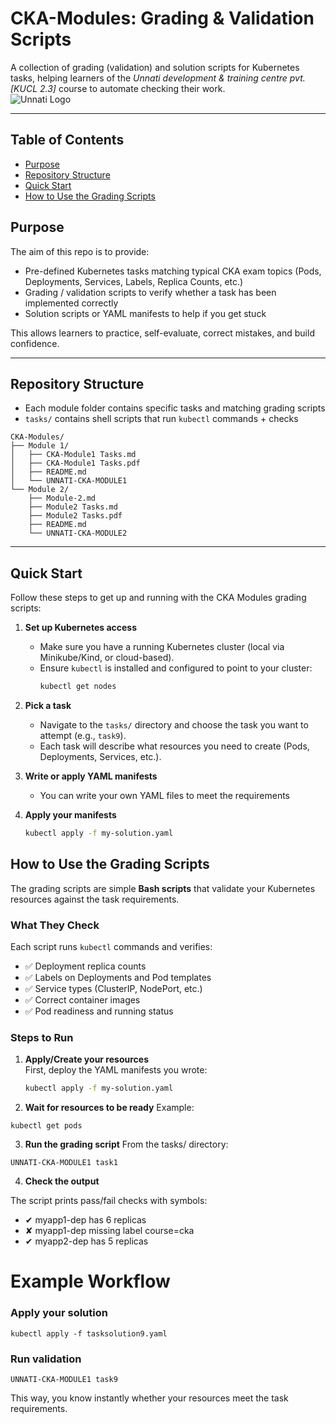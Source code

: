 # CKA-Modules: Grading & Validation Scripts

A collection of grading (validation) and solution scripts for Kubernetes tasks, helping learners of the *Unnati development & training centre pvt.[KUCL 2.3]* course to automate checking their work.  
![Unnati Logo]([https://unnatidevelopment.in/wp-content/uploads/2019/12/hdlogo-1-300x77.png](https://services.google.com/fh/files/misc/unnati_logo.png))

---

##  Table of Contents

- [Purpose](#purpose)  
- [Repository Structure](#repository-structure)  
- [Quick Start](#quick-start)  
- [How to Use the Grading Scripts](#how-to-use-the-grading-scripts)  
  
## Purpose

The aim of this repo is to provide:

- Pre-defined Kubernetes tasks matching typical CKA exam topics (Pods, Deployments, Services, Labels, Replica Counts, etc.)  
- Grading / validation scripts to verify whether a task has been implemented correctly  
- Solution scripts or YAML manifests to help if you get stuck  

This allows learners to practice, self-evaluate, correct mistakes, and build confidence.

---

## Repository Structure

- Each module folder contains specific tasks and matching grading scripts  
- `tasks/` contains shell scripts that run `kubectl` commands + checks

```plaintext
CKA-Modules/
├── Module 1/
│   ├── CKA-Module1 Tasks.md
│   ├── CKA-Module1 Tasks.pdf
│   ├── README.md
│   └── UNNATI-CKA-MODULE1
└── Module 2/
    ├── Module-2.md
    ├── Module2 Tasks.md
    ├── Module2 Tasks.pdf
    ├── README.md
    └── UNNATI-CKA-MODULE2
```

---
## Quick Start

Follow these steps to get up and running with the CKA Modules grading scripts:

1. **Set up Kubernetes access**
   - Make sure you have a running Kubernetes cluster (local via Minikube/Kind, or cloud-based).
   - Ensure `kubectl` is installed and configured to point to your cluster:
     ```bash
     kubectl get nodes
     ```

2. **Pick a task**
   - Navigate to the `tasks/` directory and choose the task you want to attempt (e.g., `task9`).
   - Each task will describe what resources you need to create (Pods, Deployments, Services, etc.).

3. **Write or apply YAML manifests**
   - You can write your own YAML files to meet the requirements

4. **Apply your manifests**
   ```bash
   kubectl apply -f my-solution.yaml
   ```

## How to Use the Grading Scripts

The grading scripts are simple **Bash scripts** that validate your Kubernetes resources against the task requirements.

### What They Check
Each script runs `kubectl` commands and verifies:
- ✅ Deployment replica counts  
- ✅ Labels on Deployments and Pod templates  
- ✅ Service types (ClusterIP, NodePort, etc.)  
- ✅ Correct container images  
- ✅ Pod readiness and running status  

### Steps to Run
1. **Apply/Create your resources**  
   First, deploy the YAML manifests you wrote:
   ```bash
   kubectl apply -f my-solution.yaml
   ```
2. **Wait for resources to be ready**
Example:
```
kubectl get pods
```

3. **Run the grading script**
From the tasks/ directory:
```
UNNATI-CKA-MODULE1 task1
```

4. **Check the output**

The script prints pass/fail checks with symbols:

- ✔ myapp1-dep has 6 replicas
- ✘ myapp1-dep missing label course=cka
- ✔ myapp2-dep has 5 replicas

# Example Workflow

### Apply your solution
```
kubectl apply -f tasksolution9.yaml
```
### Run validation
```
UNNATI-CKA-MODULE1 task9
```


This way, you know instantly whether your resources meet the task requirements.



